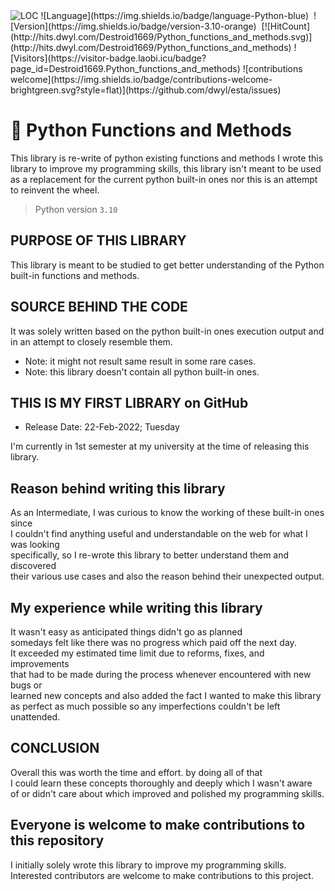<img src="https://sloc.xyz/github/Destroid1669/Python_functions_and_methods" alt="LOC"/>
![Language](https://img.shields.io/badge/language-Python-blue)&nbsp;
![Version](https://img.shields.io/badge/version-3.10-orange)&nbsp;
[![HitCount](http://hits.dwyl.com/Destroid1669/Python_functions_and_methods.svg)](http://hits.dwyl.com/Destroid1669/Python_functions_and_methods)
![Visitors](https://visitor-badge.laobi.icu/badge?page_id=Destroid1669.Python_functions_and_methods)
![contributions welcome](https://img.shields.io/badge/contributions-welcome-brightgreen.svg?style=flat)](https://github.com/dwyl/esta/issues)

# 🐍 Python Functions and Methods
This library is re-write of python existing functions and methods
I wrote this library to improve my programming skills, this library
isn't meant to be used as a replacement for the current python built-in
ones nor this is an attempt to reinvent the wheel.

> Python version `3.10`
## PURPOSE OF THIS LIBRARY
This library is meant to be studied to get better
understanding of the Python built-in functions and methods.

## SOURCE BEHIND THE CODE

It was solely written based on the python built-in ones
execution output and in an attempt to closely resemble them.

* Note: it might not result same result in some rare cases.
* Note: this library doesn't contain all python built-in ones.

## THIS IS MY FIRST LIBRARY on GitHub
* Release Date: 22-Feb-2022; Tuesday

I'm currently in 1st semester at my university at the time of releasing this library. </br>


## Reason behind writing this library
As an Intermediate, I was curious to know the working of these built-in ones since </br>
I couldn't find anything useful and understandable on the web for what I was looking </br>
specifically, so I re-wrote this library to better understand them and discovered </br>
their various use cases and also the reason behind their unexpected output. </br>

## My experience while writing this library
It wasn't easy as anticipated things didn't go as planned </br>
somedays felt like there was no progress which paid off the next day. </br>
It exceeded my estimated time limit due to reforms, fixes, and improvements </br>
that had to be made during the process whenever encountered with new bugs or </br>
learned new concepts and also added the fact I wanted to make this library </br>
as perfect as much possible so any imperfections couldn't be left unattended. </br>

## CONCLUSION
Overall this was worth the time and effort. by doing all of that </br>
I could learn these concepts thoroughly and deeply which I wasn't aware </br>
of or didn't care about which improved and polished my programming skills. </br>

## Everyone is welcome to make contributions to this repository
I initially solely wrote this library to improve my programming skills. </br>
Interested contributors are welcome to make contributions to this project.
